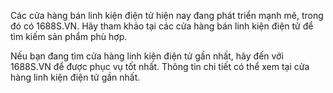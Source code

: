 

Các cửa hàng bán linh kiện điện tử hiện nay đang phát triển mạnh mẽ, trong đó có 1688S.VN. Hãy tham khảo tại các cửa hàng bán linh kiện điện tử để tìm kiếm sản phẩm phù hợp.


Nếu bạn đang tìm cửa hàng linh kiện điện tử gần nhất, hãy đến với 1688S.VN để được phục vụ tốt nhất. Thông tin chi tiết có thể xem tại cửa hàng linh kiện điện tử gần nhất.

